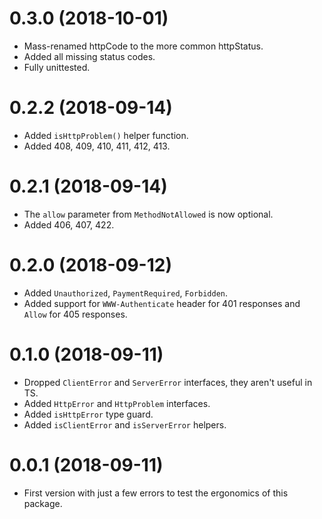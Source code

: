 0.3.0 (2018-10-01)
=================

* Mass-renamed httpCode to the more common httpStatus.
* Added all missing status codes.
* Fully unittested.


0.2.2 (2018-09-14)
==================

* Added `isHttpProblem()` helper function.
* Added 408, 409, 410, 411, 412, 413.


0.2.1 (2018-09-14)
==================

* The `allow` parameter from `MethodNotAllowed` is now optional.
* Added 406, 407, 422.


0.2.0 (2018-09-12)
==================

* Added `Unauthorized`, `PaymentRequired`, `Forbidden`.
* Added support for `WWW-Authenticate` header for 401 responses and `Allow`
  for 405 responses.


0.1.0 (2018-09-11)
==================

* Dropped `ClientError` and `ServerError` interfaces, they aren't useful in
  TS.
* Added `HttpError` and `HttpProblem` interfaces.
* Added `isHttpError` type guard.
* Added `isClientError` and `isServerError` helpers.


0.0.1 (2018-09-11)
==================

* First version with just a few errors to test the ergonomics of this package.
